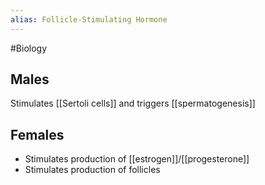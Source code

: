 ```yaml
---
alias: Follicle-Stimulating Hormone
---
```

#Biology
## Males
Stimulates [[Sertoli cells]] and triggers [[spermatogenesis]]
## Females
* Stimulates production of [[estrogen]]/[[progesterone]]
* Stimulates production of follicles